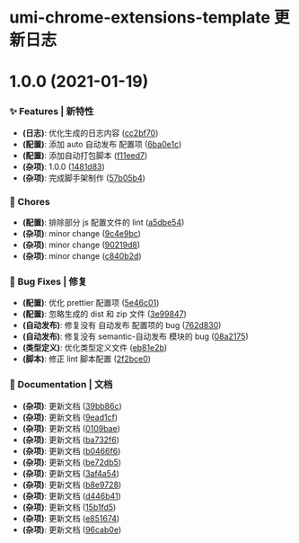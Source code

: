 # umi-chrome-extensions-template 更新日志

# 1.0.0 (2021-01-19)

### ✨ Features | 新特性

- **(日志)**: 优化生成的日志内容 ([cc2bf70](https://github.com/arvinxx/umi-chrome-extensions-template/commit/cc2bf70))
- **(配置)**: 添加 auto 自动发布 配置项 ([6ba0e1c](https://github.com/arvinxx/umi-chrome-extensions-template/commit/6ba0e1c))
- **(配置)**: 添加自动打包脚本 ([f11eed7](https://github.com/arvinxx/umi-chrome-extensions-template/commit/f11eed7))
- **(杂项)**: 1.0.0 ([1481d83](https://github.com/arvinxx/umi-chrome-extensions-template/commit/1481d83))
- **(杂项)**: 完成脚手架制作 ([57b05b4](https://github.com/arvinxx/umi-chrome-extensions-template/commit/57b05b4))

### 🎫 Chores

- **(配置)**: 排除部分 js 配置文件的 lint ([a5dbe54](https://github.com/arvinxx/umi-chrome-extensions-template/commit/a5dbe54))
- **(杂项)**: minor change ([9c4e9bc](https://github.com/arvinxx/umi-chrome-extensions-template/commit/9c4e9bc))
- **(杂项)**: minor change ([90219d8](https://github.com/arvinxx/umi-chrome-extensions-template/commit/90219d8))
- **(杂项)**: minor change ([c840b2d](https://github.com/arvinxx/umi-chrome-extensions-template/commit/c840b2d))

### 🐛 Bug Fixes | 修复

- **(配置)**: 优化 prettier 配置项 ([5e46c01](https://github.com/arvinxx/umi-chrome-extensions-template/commit/5e46c01))
- **(配置)**: 忽略生成的 dist 和 zip 文件 ([3e99847](https://github.com/arvinxx/umi-chrome-extensions-template/commit/3e99847))
- **(自动发布)**: 修复没有 自动发布 配置项的 bug ([762d830](https://github.com/arvinxx/umi-chrome-extensions-template/commit/762d830))
- **(自动发布)**: 修复没有 semantic-自动发布 模块的 bug ([08a2175](https://github.com/arvinxx/umi-chrome-extensions-template/commit/08a2175))
- **(类型定义)**: 优化类型定义文件 ([eb81e2b](https://github.com/arvinxx/umi-chrome-extensions-template/commit/eb81e2b))
- **(脚本)**: 修正 lint 脚本配置 ([2f2bce0](https://github.com/arvinxx/umi-chrome-extensions-template/commit/2f2bce0))

### 📝 Documentation | 文档

- **(杂项)**: 更新文档 ([39bb86c](https://github.com/arvinxx/umi-chrome-extensions-template/commit/39bb86c))
- **(杂项)**: 更新文档 ([9ead1cf](https://github.com/arvinxx/umi-chrome-extensions-template/commit/9ead1cf))
- **(杂项)**: 更新文档 ([0109bae](https://github.com/arvinxx/umi-chrome-extensions-template/commit/0109bae))
- **(杂项)**: 更新文档 ([ba732f6](https://github.com/arvinxx/umi-chrome-extensions-template/commit/ba732f6))
- **(杂项)**: 更新文档 ([b0466f6](https://github.com/arvinxx/umi-chrome-extensions-template/commit/b0466f6))
- **(杂项)**: 更新文档 ([be72db5](https://github.com/arvinxx/umi-chrome-extensions-template/commit/be72db5))
- **(杂项)**: 更新文档 ([3af4a54](https://github.com/arvinxx/umi-chrome-extensions-template/commit/3af4a54))
- **(杂项)**: 更新文档 ([b8e9728](https://github.com/arvinxx/umi-chrome-extensions-template/commit/b8e9728))
- **(杂项)**: 更新文档 ([d446b41](https://github.com/arvinxx/umi-chrome-extensions-template/commit/d446b41))
- **(杂项)**: 更新文档 ([15b1fd5](https://github.com/arvinxx/umi-chrome-extensions-template/commit/15b1fd5))
- **(杂项)**: 更新文档 ([e851674](https://github.com/arvinxx/umi-chrome-extensions-template/commit/e851674))
- **(杂项)**: 更新文档 ([96cab0e](https://github.com/arvinxx/umi-chrome-extensions-template/commit/96cab0e))
